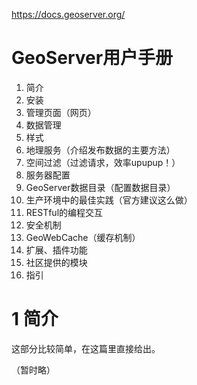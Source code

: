 https://docs.geoserver.org/

# GeoServer用户手册

1. 简介
2. 安装
3. 管理页面（网页）
4. 数据管理
5. 样式
6. 地理服务（介绍发布数据的主要方法）
7. 空间过滤（过滤请求，效率upupup！）
8. 服务器配置
9. GeoServer数据目录（配置数据目录）
10. 生产环境中的最佳实践（官方建议这么做）
11. RESTful的编程交互
12. 安全机制
13. GeoWebCache（缓存机制）
14. 扩展、插件功能
15. 社区提供的模块
16. 指引

# 1 简介

这部分比较简单，在这篇里直接给出。

（暂时略）